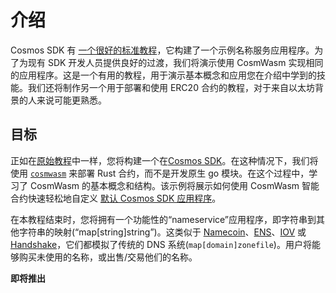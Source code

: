 # 介绍

Cosmos SDK 有 [一个很好的标准教程](https://tutorials.cosmos.network/nameservice/tutorial/00-intro.html)，它构建了一个示例名称服务应用程序。为了为现有 SDK 开发人员提供良好的过渡，我们将演示使用 CosmWasm 实现相同的应用程序。这是一个有用的教程，用于演示基本概念和应用您在介绍中学到的技能。我们还将制作另一个用于部署和使用 ERC20 合约的教程，对于来自以太坊背景的人来说可能更熟悉。

## 目标

正如在[原始教程](https://tutorials.cosmos.network/nameservice/tutorial/00-intro.html)中一样，您将构建一个在[Cosmos SDK](https://github.com/宇宙/宇宙-sdk/)。在这种情况下，我们将使用 [`cosmwasm`](https://github.com/CosmWasm/cosmwasm) 来部署 Rust 合约，而不是开发原生 go 模块。在这个过程中，学习了 CosmWasm 的基本概念和结构。该示例将展示如何使用 CosmWasm 智能合约快速轻松地自定义 [默认 Cosmos SDK 应用程序](https://github.com/CosmWasm/wasmd)。

在本教程结束时，您将拥有一个功能性的“nameservice”应用程序，即字符串到其他字符串的映射(“map[string]string”)。这类似于 [Namecoin](https://namecoin.org/)、[ENS](https://ens.domains/)、[IOV](https://iov.one) 或 [Handshake]( https://handshake.org/)，它们都模拟了传统的 DNS 系统(`map[domain]zonefile`)。用户将能够购买未使用的名称，或出售/交易他们的名称。

**即将推出**
